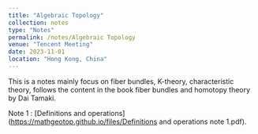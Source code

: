 ```yaml
---
title: "Algebraic Topology"
collection: notes
type: "Notes"
permalink: /notes/Algebraic Topology
venue: "Tencent Meeting"
date: 2023-11-01
location: "Hong Kong, China"
---
```


This is a notes mainly focus on fiber bundles, K-theory, characteristic theory, follows the content in the book fiber bundles and homotopy theory by Dai Tamaki. 


Note 1 : [Definitions and operations](https://mathgeotop.github.io/files/Definitions and operations note 1.pdf).
